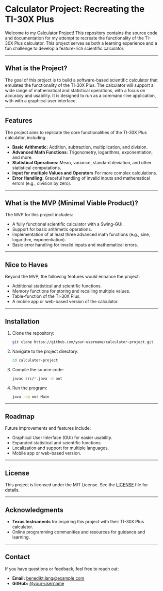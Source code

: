 # Calculator Project: Recreating the TI-30X Plus

Welcome to my Calculator Project! This repository contains the source code and documentation for my attempt to recreate the functionality of the TI-30X Plus calculator. This project serves as both a learning experience and a fun challenge to develop a feature-rich scientific calculator.

---

## What is the Project?

The goal of this project is to build a software-based scientific calculator that emulates the functionality of the TI-30X Plus. The calculator will support a wide range of mathematical and statistical operations, with a focus on accuracy and usability. It is designed to run as a command-line application, with with a graphical user interface.

---

## Features

The project aims to replicate the core functionalities of the TI-30X Plus calculator, including:

- **Basic Arithmetic:** Addition, subtraction, multiplication, and division.
- **Advanced Math Functions:** Trigonometry, logarithms, exponentiation, and more.
- **Statistical Operations:** Mean, variance, standard deviation, and other statistical computations.
- **Input for multiple Values and Operators** For more complex calculations.
- **Error Handling:** Graceful handling of invalid inputs and mathematical errors (e.g., division by zero).

---

## What is the MVP (Minimal Viable Product)?

The MVP for this project includes:

- A fully functional scientific calculator with a Swing-GUI.
- Support for basic arithmetic operations.
- Implementation of at least three advanced math functions (e.g., sine, logarithm, exponentiation).
- Basic error handling for invalid inputs and mathematical errors.



---

## Nice to Haves

Beyond the MVP, the following features would enhance the project:

- Additional statistical and scientific functions.
- Memory functions for storing and recalling multiple values.
- Table-function of the TI-30X Plus.
- A mobile app or web-based version of the calculator.

---

## Installation

1. Clone the repository:
   ```bash
   git clone https://github.com/your-username/calculator-project.git
   ```
2. Navigate to the project directory:
   ```bash
   cd calculator-project
   ```
3. Compile the source code:
   ```bash
   javac src/*.java -d out
   ```
4. Run the program:
   ```bash
   java -cp out Main
   ```

---

## Roadmap

Future improvements and features include:

- Graphical User Interface (GUI) for easier usability.
- Expanded statistical and scientific functions.
- Localization and support for multiple languages.
- Mobile app or web-based version.

---

## License

This project is licensed under the MIT License. See the [LICENSE](LICENSE) file for details.

---

## Acknowledgments

- **Texas Instruments** for inspiring this project with their TI-30X Plus calculator.
- Online programming communities and resources for guidance and learning.

---

## Contact

If you have questions or feedback, feel free to reach out:

- **Email:** [benedikt.lang@example.com](mailto\:benedikt.lang@example.com)
- **GitHub:** [@your-username](https://github.com/your-username)


